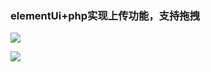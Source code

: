 ### elementUi+php实现上传功能，支持拖拽

![](http://enoblog.qiniudn.com/17-7-9/6270990.jpg)

![](http://enoblog.qiniudn.com/17-7-9/6270990.jpg)
